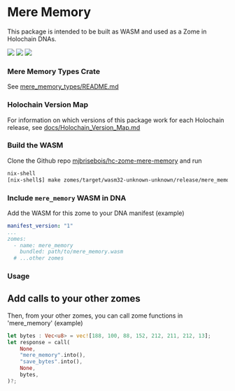 
# Mere Memory
This package is intended to be built as WASM and used as a Zome in Holochain DNAs.


[![](https://img.shields.io/github/issues-raw/mjbrisebois/hc-zome-mere-memory?style=flat-square)](https://github.com/mjbrisebois/hc-zome-mere-memory/issues)
[![](https://img.shields.io/github/issues-closed-raw/mjbrisebois/hc-zome-mere-memory?style=flat-square)](https://github.com/mjbrisebois/hc-zome-mere-memory/issues?q=is%3Aissue+is%3Aclosed)
[![](https://img.shields.io/github/issues-pr-raw/mjbrisebois/hc-zome-mere-memory?style=flat-square)](https://github.com/mjbrisebois/hc-zome-mere-memory/pulls)


### Mere Memory Types Crate
See [mere_memory_types/README.md](mere_memory_types/README.md)


### Holochain Version Map
For information on which versions of this package work for each Holochain release, see
[docs/Holochain_Version_Map.md](docs/Holochain_Version_Map.md)


### Build the WASM
Clone the Github repo
[mjbrisebois/hc-zome-mere-memory](https://github.com/mjbrisebois/hc-zome-mere-memory) and run

```bash
nix-shell
[nix-shell$] make zomes/target/wasm32-unknown-unknown/release/mere_memory.wasm
```


### Include `mere_memory` WASM in DNA
Add the WASM for this zome to your DNA manifest (example)

```yaml
manifest_version: "1"
...
zomes:
  - name: mere_memory
    bundled: path/to/mere_memory.wasm
  # ...other zomes
```


### Usage

## Add calls to your other zomes
Then, from your other zomes, you can call zome functions in 'mere_memory' (example)

```rust
let bytes : Vec<u8> = vec![188, 100, 88, 152, 212, 211, 212, 13];
let response = call(
    None,
    "mere_memory".into(),
    "save_bytes".into(),
    None,
    bytes,
)?;
```
